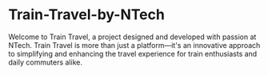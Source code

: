# Train-Travel-by-NTech
Welcome to Train Travel, a project designed and developed with passion at NTech. Train Travel is more than just a platform—it's an innovative approach to simplifying and enhancing the travel experience for train enthusiasts and daily commuters alike.

